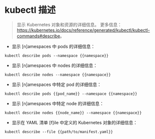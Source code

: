 # kubectl 描述

> 显示 Kubernetes 对象和资源的详细信息。
> 更多信息：<https://kubernetes.io/docs/reference/generated/kubectl/kubectl-commands#describe>。

- 显示 [n]amespaces 中 pods 的详细信息：

`kubectl describe pods --namespace {{namespace}}`

- 显示 [n]amespaces 中 nodes 的详细信息：

`kubectl describe nodes --namespace {{namespace}}`

- 显示 [n]amespaces 中特定 pod 的详细信息：

`kubectl describe pods {{pod_name}} --namespace {{namespace}}`

- 显示 [n]amespaces 中特定 node 的详细信息：

`kubectl describe nodes {{node_name}} --namespace {{namespace}}`

- 显示在 YAML 清单 [f]ile 中定义的 Kubernetes 对象的详细信息：

`kubectl describe --file {{path/to/manifest.yaml}}`